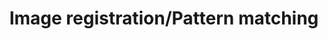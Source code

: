 ---
layout: default
title: Image registration/Pattern matching
nav_order: 2
parent: Zeiss algorithm develop
grand_parent: Projects
---